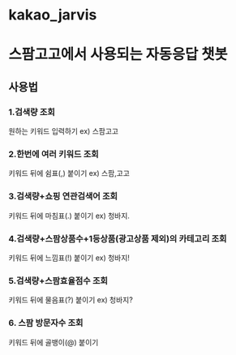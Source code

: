 # kakao_jarvis

스팜고고에서 사용되는 자동응답 챗봇
===============

사용법
--------------

### 1.검색량 조회
원하는 키워드 입력하기
ex) 스팜고고

### 2.한번에 여러 키워드 조회
키워드 뒤에 쉼표(,) 붙이기
ex) 스팜,고고

### 3.검색량+쇼핑 연관검색어 조회
키워드 뒤에 마침표(.) 붙이기
ex) 청바지.

### 4.검색량+스팜상품수+1등상품(광고상품 제외)의 카테고리 조회
키워드 뒤에 느낌표(!) 붙이기
ex) 청바지!

### 5.검색량+스팜효율점수 조회
키워드 뒤에 물음표(?) 붙이기
ex) 청바지?

### 6. 스팜 방문자수 조회
키워드 뒤에 골뱅이(@) 붙이기
